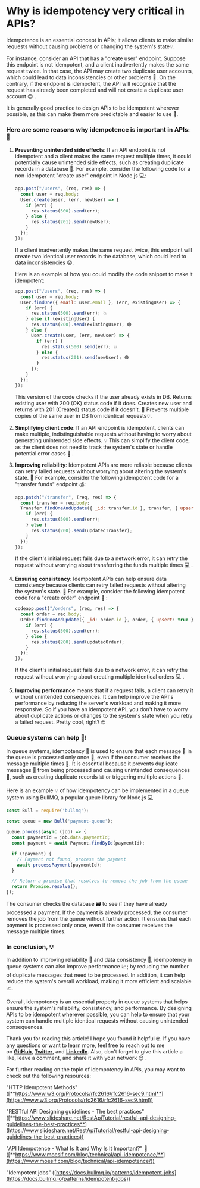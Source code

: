 # Why is idempotency very critical in APIs?

Idempotence is an essential concept in APIs; it allows clients to make similar requests without causing problems or changing the system's state💡.

For instance, consider an API that has a "create user" endpoint. Suppose this endpoint is not idempotent, and a client inadvertently makes the same request twice. In that case, the API may create two duplicate user accounts, which could lead to data inconsistencies or other problems 🤯. On the contrary, if the endpoint is idempotent, the API will recognize that the request has already been completed and will not create a duplicate user account 😌 .

It is generally good practice to design APIs to be idempotent wherever possible, as this can make them more predictable and easier to use 💪.

### Here are some reasons why idempotence is important in APIs: 🤔

1. **Preventing unintended side effects**: If an API endpoint is not idempotent and a client makes the same request multiple times, it could potentially cause unintended side effects, such as creating duplicate records in a database 🚫. For example, consider the following code for a non-idempotent "create user" endpoint in Node.js 💻:
    
    ```javascript
    app.post("/users", (req, res) => {
      const user = req.body;
      User.create(user, (err, newUser) => {
        if (err) {
          res.status(500).send(err);
        } else {
          res.status(201).send(newUser);
        }
      });
    });
    ```
    
    If a client inadvertently makes the same request twice, this endpoint will create two identical user records in the database, which could lead to data inconsistencies 😟.
    
    Here is an example of how you could modify the code snippet to make it idempotent:
    
    ```javascript
    app.post("/users", (req, res) => {
      const user = req.body;
      User.findOne({ email: user.email }, (err, existingUser) => {
        if (err) {
          res.status(500).send(err); 💥
        } else if (existingUser) {
          res.status(200).send(existingUser); 🟢
        } else {
          User.create(user, (err, newUser) => {
            if (err) {
              res.status(500).send(err); 💥
            } else {
              res.status(201).send(newUser); 🟢
            }
          });
        }
      });
    });
    ```
    
    This version of the code checks if the user already exists in DB. Returns existing user with 200 (OK) status code if it does. Creates new user and returns with 201 (Created) status code if it doesn't. 🔄 Prevents multiple copies of the same user in DB from identical requests💡.
    
2. **Simplifying client code**: If an API endpoint is idempotent, clients can make multiple, indistinguishable requests without having to worry about generating unintended side effects. 💡 This can simplify the client code, as the client does not need to track the system's state or handle potential error cases 💪 .
    
3. **Improving reliability**: Idempotent APIs are more reliable because clients can retry failed requests without worrying about altering the system's state. 🔄 For example, consider the following idempotent code for a "transfer funds" endpoint 💰:
    
    ```javascript
    app.patch("/transfer", (req, res) => {
      const transfer = req.body;
      Transfer.findOneAndUpdate({ _id: transfer.id }, transfer, { upsert: true }, (err, updatedTransfer) => {
        if (err) {
          res.status(500).send(err);
        } else {
          res.status(200).send(updatedTransfer);
        }
      });
    });
    ```
    
    If the client's initial request fails due to a network error, it can retry the request without worrying about transferring the funds multiple times 💻 .
    
4. **Ensuring consistency**: Idempotent APIs can help ensure data consistency because clients can retry failed requests without altering the system's state. 💪 For example, consider the following idempotent code for a "create order" endpoint 🛒 :
    
    ```javascript
    codeapp.post("/orders", (req, res) => {
      const order = req.body;
      Order.findOneAndUpdate({ _id: order.id }, order, { upsert: true }, (err, updatedOrder) => {
        if (err) {
          res.status(500).send(err);
        } else {
          res.status(200).send(updatedOrder);
        }
      });
    });
    ```
    
    If the client's initial request fails due to a network error, it can retry the request without worrying about creating multiple identical orders 💻 .
    
5. **Improving performance** means that if a request fails, a client can retry it without unintended consequences. It can help improve the API's performance by reducing the server's workload and making it more responsive. So if you have an idempotent API, you don't have to worry about duplicate actions or changes to the system's state when you retry a failed request. Pretty cool, right? 🤓
    

### Queue systems can help 🤔!

In queue systems, idempotency 🤝 is used to ensure that each message 💬 in the queue is processed only once 🔁, even if the consumer receives the message multiple times 🔄. It is essential because it prevents duplicate messages 📩 from being processed and causing unintended consequences 🤯, such as creating duplicate records 📊 or triggering multiple actions 🤔.

Here is an example 💡 of how idempotency can be implemented in a queue system using BullMQ, a popular queue library for Node.js 💻

```javascript
const Bull = require('bullmq');

const queue = new Bull('payment-queue');

queue.process(async (job) => {
  const paymentId = job.data.paymentId;
  const payment = await Payment.findById(paymentId);

  if (!payment) {
    // Payment not found, process the payment
    await processPayment(paymentId);
  }

  // Return a promise that resolves to remove the job from the queue
  return Promise.resolve();
});
```

The consumer checks the database 🗃️ to see if they have already processed a payment. If the payment is already processed, the consumer removes the job from the queue without further action. It ensures that each payment is processed only once, even if the consumer receives the message multiple times.

### In conclusion, 💡

In addition to improving reliability 💪 and data consistency 🧐, idempotency in queue systems can also improve performance 📈; by reducing the number of duplicate messages that need to be processed. In addition, it can help reduce the system's overall workload, making it more efficient and scalable 📈.

Overall, idempotency is an essential property in queue systems that helps ensure the system's reliability, consistency, and performance. By designing APIs to be idempotent wherever possible, you can help to ensure that your system can handle multiple identical requests without causing unintended consequences.

Thank you for reading this article! I hope you found it helpful 🤓. If you have any questions or want to learn more, feel free to reach out to me on [**GitHub**](https://github.com/nextwebb), [**Twitter**](https://twitter.com/iam_nextwebb), and [**LinkedIn**](https://www.linkedin.com/in/peterson-oaikhenah-102645144/). Also, don't forget to give this article a like, leave a comment, and share it with your network 😊 .

For further reading on the topic of idempotency in APIs, you may want to check out the following resources:

"HTTP Idempotent Methods" ([**https://www.w3.org/Protocols/rfc2616/rfc2616-sec9.html**](https://www.w3.org/Protocols/rfc2616/rfc2616-sec9.html))

"RESTful API Designing guidelines - The best practices" ([**https://www.slideshare.net/RestApiTutorial/restful-api-designing-guidelines-the-best-practices**](https://www.slideshare.net/RestApiTutorial/restful-api-designing-guidelines-the-best-practices))

"API Idempotence - What Is It and Why Is It Important?" 🤔([**https://www.moesif.com/blog/technical/api-idempotence/**](https://www.moesif.com/blog/technical/api-idempotence/))

"Idempotent jobs" ([https://docs.bullmq.io/patterns/idempotent-jobs](https://docs.bullmq.io/patterns/idempotent-jobs))